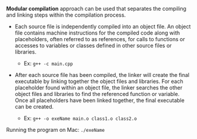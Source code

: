 **Modular compilation** approach can be used that separates the compiling and linking steps within the compilation process. 
- Each source file is independently compiled into an object file. An object file contains machine instructions for the compiled code along with placeholders, often referred to as references, for calls to functions or accesses to variables or classes defined in other source files or libraries.
	- Ex: `g++ -c main.cpp`

- After each source file has been compiled, the linker will create the final executable by linking together the object files and libraries. For each placeholder found within an object file, the linker searches the other object files and libraries to find the referenced function or variable. Once all placeholders have been linked together, the final executable can be created.
	- Ex: `g++ -o exeName main.o class1.o class2.o`

Running the program on Mac: `./exeName`
